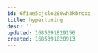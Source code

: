 ```yaml
---
id: 6fiae5cjslo280wh3kbroxq
title: hypertuning
desc: ''
updated: 1685391829156
created: 1685391820913
---
```

